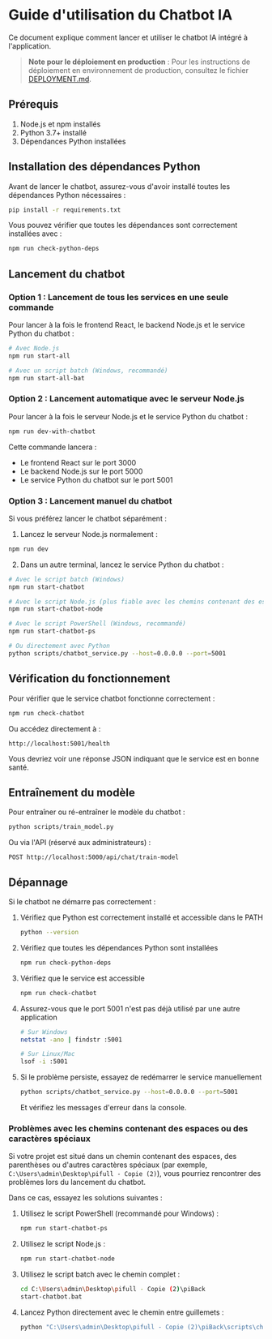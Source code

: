 # Guide d'utilisation du Chatbot IA

Ce document explique comment lancer et utiliser le chatbot IA intégré à l'application.

> **Note pour le déploiement en production** : Pour les instructions de déploiement en environnement de production, consultez le fichier [DEPLOYMENT.md](./DEPLOYMENT.md).

## Prérequis

1. Node.js et npm installés
2. Python 3.7+ installé
3. Dépendances Python installées

## Installation des dépendances Python

Avant de lancer le chatbot, assurez-vous d'avoir installé toutes les dépendances Python nécessaires :

```bash
pip install -r requirements.txt
```

Vous pouvez vérifier que toutes les dépendances sont correctement installées avec :

```bash
npm run check-python-deps
```

## Lancement du chatbot

### Option 1 : Lancement de tous les services en une seule commande

Pour lancer à la fois le frontend React, le backend Node.js et le service Python du chatbot :

```bash
# Avec Node.js
npm run start-all

# Avec un script batch (Windows, recommandé)
npm run start-all-bat
```

### Option 2 : Lancement automatique avec le serveur Node.js

Pour lancer à la fois le serveur Node.js et le service Python du chatbot :

```bash
npm run dev-with-chatbot
```

Cette commande lancera :
- Le frontend React sur le port 3000
- Le backend Node.js sur le port 5000
- Le service Python du chatbot sur le port 5001

### Option 3 : Lancement manuel du chatbot

Si vous préférez lancer le chatbot séparément :

1. Lancez le serveur Node.js normalement :
```bash
npm run dev
```

2. Dans un autre terminal, lancez le service Python du chatbot :
```bash
# Avec le script batch (Windows)
npm run start-chatbot

# Avec le script Node.js (plus fiable avec les chemins contenant des espaces)
npm run start-chatbot-node

# Avec le script PowerShell (Windows, recommandé)
npm run start-chatbot-ps

# Ou directement avec Python
python scripts/chatbot_service.py --host=0.0.0.0 --port=5001
```

## Vérification du fonctionnement

Pour vérifier que le service chatbot fonctionne correctement :

```bash
npm run check-chatbot
```

Ou accédez directement à :
```
http://localhost:5001/health
```

Vous devriez voir une réponse JSON indiquant que le service est en bonne santé.

## Entraînement du modèle

Pour entraîner ou ré-entraîner le modèle du chatbot :

```bash
python scripts/train_model.py
```

Ou via l'API (réservé aux administrateurs) :
```
POST http://localhost:5000/api/chat/train-model
```

## Dépannage

Si le chatbot ne démarre pas correctement :

1. Vérifiez que Python est correctement installé et accessible dans le PATH
   ```bash
   python --version
   ```

2. Vérifiez que toutes les dépendances Python sont installées
   ```bash
   npm run check-python-deps
   ```

3. Vérifiez que le service est accessible
   ```bash
   npm run check-chatbot
   ```

4. Assurez-vous que le port 5001 n'est pas déjà utilisé par une autre application
   ```bash
   # Sur Windows
   netstat -ano | findstr :5001

   # Sur Linux/Mac
   lsof -i :5001
   ```

5. Si le problème persiste, essayez de redémarrer le service manuellement
   ```bash
   python scripts/chatbot_service.py --host=0.0.0.0 --port=5001
   ```

   Et vérifiez les messages d'erreur dans la console.

### Problèmes avec les chemins contenant des espaces ou des caractères spéciaux

Si votre projet est situé dans un chemin contenant des espaces, des parenthèses ou d'autres caractères spéciaux (par exemple, `C:\Users\admin\Desktop\pifull - Copie (2)`), vous pourriez rencontrer des problèmes lors du lancement du chatbot.

Dans ce cas, essayez les solutions suivantes :

1. Utilisez le script PowerShell (recommandé pour Windows) :
   ```bash
   npm run start-chatbot-ps
   ```

2. Utilisez le script Node.js :
   ```bash
   npm run start-chatbot-node
   ```

3. Utilisez le script batch avec le chemin complet :
   ```bash
   cd C:\Users\admin\Desktop\pifull - Copie (2)\piBack
   start-chatbot.bat
   ```

4. Lancez Python directement avec le chemin entre guillemets :
   ```bash
   python "C:\Users\admin\Desktop\pifull - Copie (2)\piBack\scripts\chatbot_service.py" --host=0.0.0.0 --port=5001
   ```
